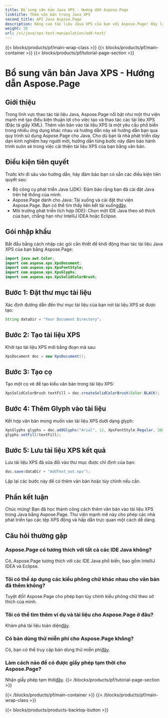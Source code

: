 ```yaml
---
title: Bổ sung văn bản Java XPS - Hướng dẫn Aspose.Page
linktitle: Thêm văn bản trong Java XPS
second_title: API Java Aspose.Page
description: Nâng cao tài liệu Java XPS của bạn với Aspose.Page! Hãy làm theo hướng dẫn từng bước của chúng tôi để thêm văn bản một cách dễ dàng. Nâng cao kỹ năng thao tác tài liệu của bạn ngay hôm nay.
weight: 10
url: /vi/java/xps-text-manipulation/add-text/
---
```


{{< blocks/products/pf/main-wrap-class >}}
{{< blocks/products/pf/main-container >}}
{{< blocks/products/pf/tutorial-page-section >}}

# Bổ sung văn bản Java XPS - Hướng dẫn Aspose.Page

## Giới thiệu
Trong lĩnh vực thao tác tài liệu Java, Aspose.Page nổi bật như một thư viện mạnh mẽ tạo điều kiện thuận lợi cho việc tạo và thao tác các tài liệu XPS (Đặc tả giấy XML). Thêm văn bản vào tài liệu XPS là một yêu cầu phổ biến trong nhiều ứng dụng khác nhau và hướng dẫn này sẽ hướng dẫn bạn qua quy trình sử dụng Aspose.Page cho Java. Cho dù bạn là nhà phát triển dày dạn kinh nghiệm hay người mới, hướng dẫn từng bước này đảm bảo hành trình suôn sẻ trong việc cải thiện tài liệu XPS của bạn bằng văn bản.
## Điều kiện tiên quyết
Trước khi đi sâu vào hướng dẫn, hãy đảm bảo bạn có sẵn các điều kiện tiên quyết sau:
- Bộ công cụ phát triển Java (JDK): Đảm bảo rằng bạn đã cài đặt Java trên hệ thống của mình.
-  Aspose.Page dành cho Java: Tải xuống và cài đặt thư viện Aspose.Page. Bạn có thể tìm thấy liên kết tải xuống[đây](https://releases.aspose.com/page/java/).
- Môi trường phát triển tích hợp (IDE): Chọn một IDE Java theo sở thích của bạn, chẳng hạn như IntelliJ IDEA hoặc Eclipse.
## Gói nhập khẩu
Bắt đầu bằng cách nhập các gói cần thiết để khởi động thao tác tài liệu Java XPS của bạn bằng Aspose.Page:
```java
import java.awt.Color;
import com.aspose.xps.XpsDocument;
import com.aspose.xps.XpsFontStyle;
import com.aspose.xps.XpsGlyphs;
import com.aspose.xps.XpsSolidColorBrush;
```
## Bước 1: Đặt thư mục tài liệu
Xác định đường dẫn đến thư mục tài liệu của bạn nơi tài liệu XPS sẽ được tạo:
```java
String dataDir = "Your Document Directory";
```
## Bước 2: Tạo tài liệu XPS
Khởi tạo tài liệu XPS mới bằng đoạn mã sau:
```java
XpsDocument doc = new XpsDocument();
```
## Bước 3: Tạo cọ
Tạo một cọ vẽ để tạo kiểu văn bản trong tài liệu XPS:
```java
XpsSolidColorBrush textFill = doc.createSolidColorBrush(Color.BLACK);
```
## Bước 4: Thêm Glyph vào tài liệu
Kết hợp văn bản mong muốn vào tài liệu XPS dưới dạng glyph:
```java
XpsGlyphs glyphs = doc.addGlyphs("Arial", 12, XpsFontStyle.Regular, 300f, 450f, "Hello World!");
glyphs.setFill(textFill);
```
## Bước 5: Lưu tài liệu XPS kết quả
Lưu tài liệu XPS đã sửa đổi vào thư mục được chỉ định của bạn:
```java
doc.save(dataDir + "AddText_out.xps");
```
Lặp lại các bước này để có thêm văn bản hoặc tùy chỉnh nếu cần.
## Phần kết luận
Chúc mừng! Bạn đã học thành công cách thêm văn bản vào tài liệu XPS trong Java bằng Aspose.Page. Thư viện mạnh mẽ này cho phép các nhà phát triển tạo các tệp XPS động và hấp dẫn trực quan một cách dễ dàng.
## Câu hỏi thường gặp
### Aspose.Page có tương thích với tất cả các IDE Java không?
Có, Aspose.Page tương thích với các IDE Java phổ biến, bao gồm IntelliJ IDEA và Eclipse.
### Tôi có thể áp dụng các kiểu phông chữ khác nhau cho văn bản đã thêm không?
Tuyệt đối! Aspose.Page cho phép bạn tùy chỉnh kiểu phông chữ theo sở thích của mình.
### Tôi có thể tìm thêm ví dụ và tài liệu cho Aspose.Page ở đâu?
 Khám phá tài liệu toàn diện[đây](https://reference.aspose.com/page/java/).
### Có bản dùng thử miễn phí cho Aspose.Page không?
 Có, bạn có thể truy cập bản dùng thử miễn phí[đây](https://releases.aspose.com/).
### Làm cách nào để có được giấy phép tạm thời cho Aspose.Page?
 Nhận giấy phép tạm thời[đây](https://purchase.aspose.com/temporary-license/).
{{< /blocks/products/pf/tutorial-page-section >}}

{{< /blocks/products/pf/main-container >}}
{{< /blocks/products/pf/main-wrap-class >}}

{{< blocks/products/products-backtop-button >}}
